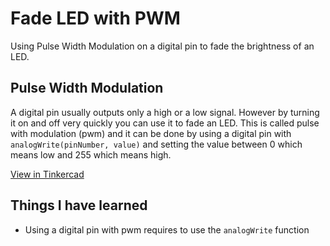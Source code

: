 # Fade LED with PWM

Using Pulse Width Modulation on a digital pin to fade the brightness of an LED.

## Pulse Width Modulation

A digital pin usually outputs only a high or a low signal. However by turning it on and off very quickly you can use it to fade an LED. This is called pulse with modulation (pwm) and it can be done by using a digital pin with `analogWrite(pinNumber, value)` and setting the value between 0 which means low and 255 which means high.

[View in Tinkercad](https://www.tinkercad.com/things/00STJWpllXF-07-fade-led-with-pwm-241009)


## Things I have learned

- Using a digital pin with pwm requires to use the `analogWrite` function